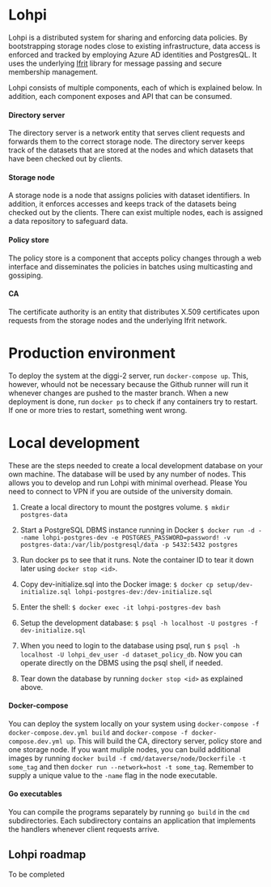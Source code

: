 # Lohpi

Lohpi is a distributed system for sharing and enforcing data policies. By bootstrapping storage nodes close to existing infrastructure, 
data access is enforced and tracked by employing Azure AD identities and PostgresQL. It uses the underlying [Ifrit](https://www.github.com/joonnna/ifrit) library for message passing and secure membership management.

Lohpi consists of multiple components, each of which is explained below. In addition, each component exposes and API that can be consumed. 

#### Directory server
The directory server is a network entity that serves client requests and forwards them to the correct storage node. The directory server keeps track of the datasets that are stored at the nodes and which datasets that have been checked out by clients.

#### Storage node
A storage node is a node that assigns policies with dataset identifiers. In addition, it enforces accesses and keeps track of the datasets being checked out by the clients. There can exist multiple nodes, each is assigned a data repository to safeguard data. 

#### Policy store
The policy store is a component that accepts policy changes through a web interface and disseminates the policies in batches using multicasting and gossiping.

#### CA
The certificate authority is an entity that distributes X.509 certificates upon requests from the storage nodes and the underlying Ifrit network. 

# Production environment
To deploy the system at the diggi-2 server, run ```docker-compose up```. This, however, whould not be necessary because the Github runner will run it whenever changes are pushed to the master branch. When a new deployment is done, run ```docker ps``` to check if any containers try to restart. If one or more tries to restart, something went wrong. 

# Local development
These are the steps needed to create a local development database on your own machine. The database will be used
by any number of nodes. This allows you to develop and run Lohpi with minimal overhead. Please 
You need to connect to VPN if you are outside of the university domain. 

1. Create a local directory to mount the postgres volume.
```$ mkdir postgres-data```

2. Start a PostgreSQL DBMS instance running in Docker
```$ docker run -d --name lohpi-postgres-dev -e POSTGRES_PASSWORD=password! -v postgres-data:/var/lib/postgresql/data -p 5432:5432 postgres```

3. Run docker ps to see that it runs. Note the container ID to tear it down later using ```docker stop <id>```.

4. Copy dev-initialize.sql into the Docker image:
```$ docker cp setup/dev-initialize.sql lohpi-postgres-dev:/dev-initialize.sql```

5. Enter the shell:
```$ docker exec -it lohpi-postgres-dev bash```

6. Setup the development database:
```$ psql -h localhost -U postgres -f dev-initialize.sql```

7. When you need to login to the database using psql, run 
```$ psql -h localhost -U lohpi_dev_user -d dataset_policy_db```. Now you can operate directly on the DBMS using the psql shell, if needed. 

8. Tear down the database by running ```docker stop <id>``` as explained above.

#### Docker-compose 
You can deploy the system locally on your system using ```docker-compose -f docker-compose.dev.yml build``` and ```docker-compose -f docker-compose.dev.yml up```. This will build the CA, directory server, policy store and one storage node. If you want muliple nodes, you can build additional images by running ```docker build -f cmd/dataverse/node/Dockerfile -t some_tag``` and then ```docker run --network=host -t some_tag```. Remember to supply a unique value to the ```-name``` flag in the node executable.

#### Go executables
You can compile the programs separately by running ```go build``` in the ```cmd``` subdirectories. Each subdirectory contains an application that implements the handlers whenever client requests arrive. 

## Lohpi roadmap
To be completed
